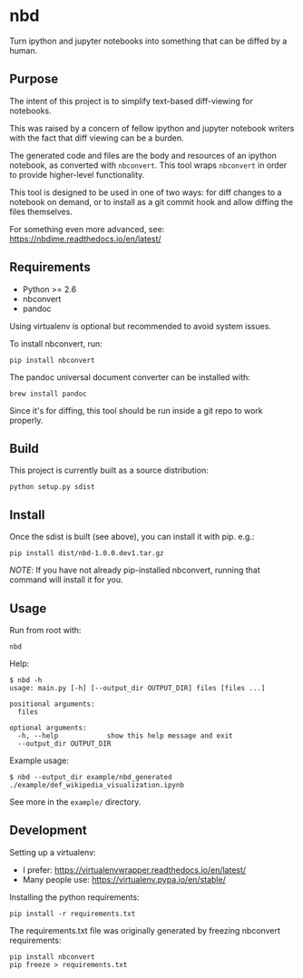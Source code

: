 nbd
===

Turn ipython and jupyter notebooks into something that can be diffed by a human.

Purpose
-------

The intent of this project is to simplify text-based diff-viewing for notebooks.

This was raised by a concern of fellow ipython and jupyter notebook writers
with the fact that diff viewing can be a burden.

The generated code and files are the body and resources of an ipython notebook,
as converted with `nbconvert`. This tool wraps `nbconvert` in order to provide
higher-level functionality.

This tool is designed to be used in one of two ways: for diff changes to a
notebook on demand, or to install as a git commit hook and allow diffing the
files themselves.

For something even more advanced, see: https://nbdime.readthedocs.io/en/latest/

Requirements
------------

* Python >= 2.6
* nbconvert
* pandoc

Using virtualenv is optional but recommended to avoid system issues.

To install nbconvert, run:
```
pip install nbconvert
```

The pandoc universal document converter can be installed with:
```
brew install pandoc
```

Since it's for diffing, this tool should be run inside a git repo
to work properly.

Build
-----

This project is currently built as a source distribution:
```
python setup.py sdist
```

Install
-------

Once the sdist is built (see above), you can install it with pip. e.g.:
```
pip install dist/nbd-1.0.0.dev1.tar.gz
```

_NOTE_: If you have not already pip-installed nbconvert, running that command will install it for you.

Usage
-----

Run from root with:
```
nbd
```

Help:
```
$ nbd -h
usage: main.py [-h] [--output_dir OUTPUT_DIR] files [files ...]

positional arguments:
  files

optional arguments:
  -h, --help            show this help message and exit
  --output_dir OUTPUT_DIR
```

Example usage:
```
$ nbd --output_dir example/nbd_generated ./example/def_wikipedia_visualization.ipynb
```

See more in the `example/` directory.

Development
-----------

Setting up a virtualenv:
* I prefer: https://virtualenvwrapper.readthedocs.io/en/latest/
* Many people use: https://virtualenv.pypa.io/en/stable/

Installing the python requirements:
```
pip install -r requirements.txt
```

The requirements.txt file was originally generated by freezing nbconvert requirements:
```
pip install nbconvert
pip freeze > requirements.txt
```
